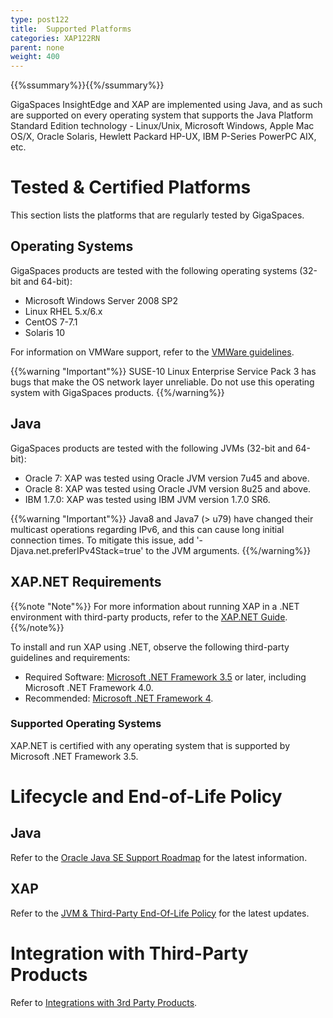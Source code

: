 ```yaml
---
type: post122
title:  Supported Platforms
categories: XAP122RN
parent: none
weight: 400
---
```


{{%ssummary%}}{{%/ssummary%}}

GigaSpaces InsightEdge and XAP are implemented using Java, and as such are supported on every operating system that supports the Java Platform Standard Edition technology - Linux/Unix, Microsoft Windows, Apple Mac OS/X, Oracle Solaris, Hewlett Packard HP-UX, IBM P-Series PowerPC AIX, etc.

# Tested & Certified Platforms

This section lists the platforms that are regularly tested by GigaSpaces.

## Operating Systems

GigaSpaces products are tested with the following operating systems (32-bit and 64-bit):

- Microsoft Windows Server 2008 SP2
- Linux RHEL 5.x/6.x
- CentOS 7-7.1
- Solaris 10

For information on VMWare support, refer to the [VMWare guidelines](vmware-guidelines.html).

{{%warning "Important"%}}
SUSE-10 Linux Enterprise Service Pack 3 has bugs that make the OS network layer unreliable. Do not use this operating system with GigaSpaces products.
{{%/warning%}}

## Java 

GigaSpaces products are tested with the following JVMs (32-bit and 64-bit):

- Oracle 7: XAP was tested using Oracle JVM version 7u45 and above.
- Oracle 8: XAP was tested using Oracle JVM version 8u25 and above.
- IBM 1.7.0: XAP was tested using IBM JVM version 1.7.0 SR6.

{{%warning "Important"%}}
Java8 and Java7 (> u79) have changed their multicast operations regarding IPv6, and this can cause long initial connection times. To mitigate this issue, add '-Djava.net.preferIPv4Stack=true' to the JVM arguments.
{{%/warning%}}

## XAP.NET Requirements

{{%note "Note"%}}
For more information about running XAP in a .NET environment with third-party products, refer to the [XAP.NET Guide](../dev-dotnet).
{{%/note%}}

To install and run XAP using .NET, observe the following third-party guidelines and requirements:

* Required Software: [Microsoft .NET Framework 3.5](http://msdn.microsoft.com/en-us/vstudio/aa496123) or later, including Microsoft .NET Framework 4.0.
* Recommended: [Microsoft .NET Framework 4](http://www.microsoft.com/en-us/download/details.aspx?id=17851).

### Supported Operating Systems

XAP.NET is certified with any operating system that is supported by Microsoft .NET Framework 3.5.

# Lifecycle and End-of-Life Policy

## Java 

Refer to the [Oracle Java SE Support Roadmap](http://www.oracle.com/technetwork/java/eol-135779.html) for the latest information.
 
## XAP  

Refer to the [JVM & Third-Party End-Of-Life Policy](./lifecycle.html) for the latest updates.
 
# Integration with Third-Party Products

Refer to [Integrations with 3rd Party Products](third-party.html).

